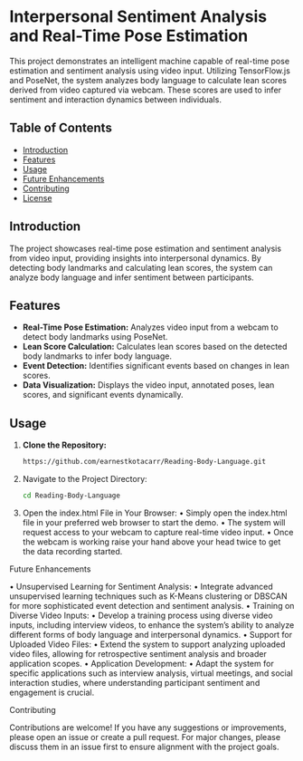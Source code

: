 # Interpersonal Sentiment Analysis and Real-Time Pose Estimation

This project demonstrates an intelligent machine capable of real-time pose estimation and sentiment analysis using video input. Utilizing TensorFlow.js and PoseNet, the system analyzes body language to calculate lean scores derived from video captured via webcam. These scores are used to infer sentiment and interaction dynamics between individuals.

## Table of Contents

- [Introduction](#introduction)
- [Features](#features)
- [Usage](#usage)
- [Future Enhancements](#future-enhancements)
- [Contributing](#contributing)
- [License](#license)

## Introduction

The project showcases real-time pose estimation and sentiment analysis from video input, providing insights into interpersonal dynamics. By detecting body landmarks and calculating lean scores, the system can analyze body language and infer sentiment between participants.

## Features

- **Real-Time Pose Estimation:** Analyzes video input from a webcam to detect body landmarks using PoseNet.
- **Lean Score Calculation:** Calculates lean scores based on the detected body landmarks to infer body language.
- **Event Detection:** Identifies significant events based on changes in lean scores.
- **Data Visualization:** Displays the video input, annotated poses, lean scores, and significant events dynamically.

## Usage

1. **Clone the Repository:**
   ```sh
   https://github.com/earnestkotacarr/Reading-Body-Language.git
   ```

2. Navigate to the Project Directory:
   ```sh
   cd Reading-Body-Language
   ```

 3. Open the index.html File in Your Browser:
 • Simply open the index.html file in your preferred web browser to start the demo.
 • The system will request access to your webcam to capture real-time video input.
 • Once the webcam is working raise your hand above your head twice to get the data recording started. 


Future Enhancements

 • Unsupervised Learning for Sentiment Analysis:
 • Integrate advanced unsupervised learning techniques such as K-Means clustering or DBSCAN for more sophisticated event detection and sentiment analysis.
 • Training on Diverse Video Inputs:
 • Develop a training process using diverse video inputs, including interview videos, to enhance the system’s ability to analyze different forms of body language and interpersonal dynamics.
 • Support for Uploaded Video Files:
 • Extend the system to support analyzing uploaded video files, allowing for retrospective sentiment analysis and broader application scopes.
 • Application Development:
 • Adapt the system for specific applications such as interview analysis, virtual meetings, and social interaction studies, where understanding participant sentiment and engagement is crucial.

Contributing

Contributions are welcome! If you have any suggestions or improvements, please open an issue or create a pull request. For major changes, please discuss them in an issue first to ensure alignment with the project goals.
